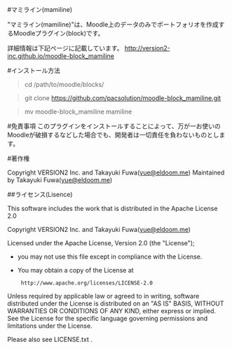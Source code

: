 #マミライン(mamiline)

"マミライン(mamiline)"は、Moodle上のデータのみでポートフォリオを作成するMoodleプラグイン(block)です。

詳細情報は下記ページに記載しています。
http://version2-inc.github.io/moodle-block_mamiline

#インストール方法


> cd /path/to/moodle/blocks/

> git clone https://github.com/pacsolution/moodle-block_mamiline.git

> mv moodle-block_mamiline mamiline

#免責事項
このプラグインをインストールすることによって、万が一お使いのMoodleが破損するなどした場合でも、開発者は一切責任を負わないものとします。

#著作権

Copyright VERSION2 Inc. and Takayuki Fuwa(yue@eldoom.me)
Maintained by Takayuki Fuwa(yue@eldoom.me)

##ライセンス(Lisence)

This software includes the work that is distributed in the Apache License 2.0

Copyright VERSION2 Inc. and Takayuki Fuwa(yue@eldoom.me)

Licensed under the Apache License, Version 2.0 (the "License");
- you may not use this file except in compliance with the License.
- You may obtain a copy of the License at

       http://www.apache.org/licenses/LICENSE-2.0

Unless required by applicable law or agreed to in writing, software
distributed under the License is distributed on an "AS IS" BASIS,
WITHOUT WARRANTIES OR CONDITIONS OF ANY KIND, either express or implied.
See the License for the specific language governing permissions and
limitations under the License.

Please also see LICENSE.txt .
